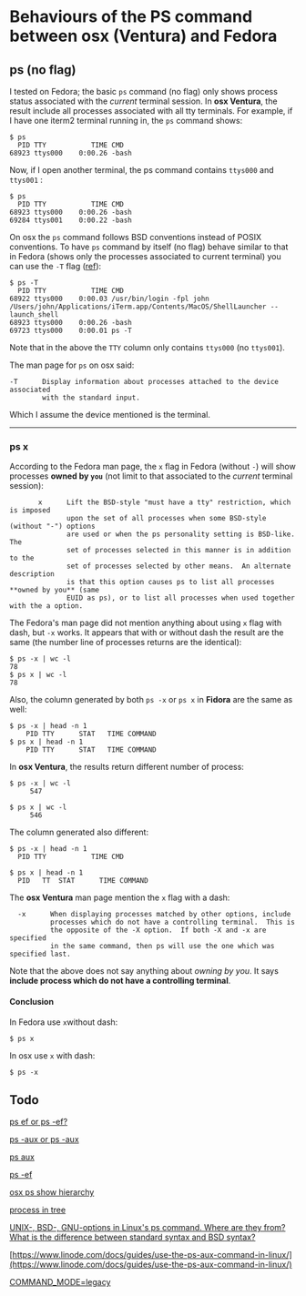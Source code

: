 

# Behaviours of the PS command between osx (Ventura) and Fedora



## ps (no flag)

I tested on Fedora; the basic `ps` command (no flag) only shows process status associated with the *current*  terminal session. In **osx Ventura**, the result include all processes associated with all tty terminals.  For example, if I have one iterm2 terminal running in, the `ps` command shows:

```
$ ps
  PID TTY           TIME CMD
68923 ttys000    0:00.26 -bash
```

Now,  if I open another terminal, the ps command contains `ttys000` and `ttys001` :

```
$ ps
  PID TTY           TIME CMD
68923 ttys000    0:00.26 -bash
69284 ttys001    0:00.22 -bash
```

On osx the `ps` command follows BSD conventions instead of POSIX conventions. To have `ps` command by itself (no flag) behave similar to that in Fedora (shows only the processes associated to current terminal) you can use the `-T` flag ([ref](https://apple.stackexchange.com/questions/300864/how-to-get-the-basic-linux-ps-functionality-in-mac)):

```
$ ps -T
  PID TTY           TIME CMD
68922 ttys000    0:00.03 /usr/bin/login -fpl john /Users/john/Applications/iTerm.app/Contents/MacOS/ShellLauncher --launch_shell
68923 ttys000    0:00.26 -bash
69723 ttys000    0:00.01 ps -T
```

Note that in the above the `TTY` column only contains `ttys000` (no `ttys001`).

The man page for `ps` on osx said:

```
-T      Display information about processes attached to the device associated
        with the standard input.
```

Which I assume the device mentioned is the terminal.

---

### ps x

According to the Fedora man page, the `x` flag in Fedora (without `-`) will show processes **owned by `you`** (not limit to that associated to the *current*  terminal session):

```
       x      Lift the BSD-style "must have a tty" restriction, which is imposed
              upon the set of all processes when some BSD-style (without "-") options
              are used or when the ps personality setting is BSD-like.  The
              set of processes selected in this manner is in addition to the
              set of processes selected by other means.  An alternate description
              is that this option causes ps to list all processes **owned by you** (same
              EUID as ps), or to list all processes when used together with the a option.
```

The Fedora's man page did not mention anything about using `x` flag with dash, but `-x` works. It appears that with or without dash the result are the same (the number line of processes returns are the identical):

```
$ ps -x | wc -l
78
$ ps x | wc -l
78
```

Also, the column generated by both `ps -x` or `ps x` in **Fidora** are the same as well:

```
$ ps -x | head -n 1
    PID TTY      STAT   TIME COMMAND
$ ps x | head -n 1
    PID TTY      STAT   TIME COMMAND
```

In **osx Ventura**, the results return different number of process:

```
$ ps -x | wc -l
     547

$ ps x | wc -l
     546
```

The column generated also different:

```
$ ps -x | head -n 1
  PID TTY           TIME CMD

$ ps x | head -n 1
  PID   TT  STAT      TIME COMMAND
```

The **osx Ventura** man page mention the `x` flag with a dash:

```
  -x      When displaying processes matched by other options, include
          processes which do not have a controlling terminal.  This is
          the opposite of the -X option.  If both -X and -x are specified
          in the same command, then ps will use the one which was specified last.
```

Note that the above does not say anything about *owning by you*. It says **include process which do not have a controlling terminal**.

#### Conclusion

In Fedora use `x`without dash:

```
$ ps x
```

In osx use `x` with dash:

```
$ ps -x
```



## Todo

[ps ef or ps -ef?](https://askubuntu.com/questions/942529/which-to-use-of-ps-ef-or-ps-ef)

[ps -aux or ps -aux](https://askubuntu.com/questions/942529/which-to-use-of-ps-ef-or-ps-ef)

[ps aux](https://stackoverflow.com/questions/7138783/how-to-display-the-current-process-tree-of-a-bash-session)

[ps -ef](https://unix.stackexchange.com/questions/62182/please-explain-this-output-of-ps-ef-command)

[osx ps show hierarchy](https://www.google.com/search?q=osx+ps+show+hierarchy&oq=osx+ps+show+hierarchy&aqs=chrome..69i57j33i10i160.9140j0j7&sourceid=chrome&ie=UTF-8)

[process in tree](https://stackoverflow.com/questions/7138783/how-to-display-the-current-process-tree-of-a-bash-session)

[UNIX-, BSD-, GNU-options in Linux's ps command. Where are they from?](https://unix.stackexchange.com/questions/78691/unix-bsd-gnu-options-in-linuxs-ps-command-where-are-they-from)
[What is the difference between standard syntax and BSD syntax?](https://askubuntu.com/questions/484982/what-is-the-difference-between-standard-syntax-and-bsd-syntax)

[https://www.linode.com/docs/guides/use-the-ps-aux-command-in-linux/](https://www.linode.com/docs/guides/use-the-ps-aux-command-in-linux/)

[COMMAND_MODE=legacy](https://www.oradba.ch/2011/04/mac-os-x-terminal-compatibility-settings/)